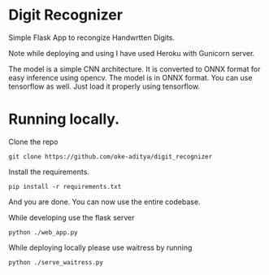 # Digit Recognizer
Simple Flask App to recongize Handwrtten Digits.

Note while deploying and using I have used Heroku with Gunicorn server.

The model is a simple CNN architecture. It is converted to ONNX format for easy inference using opencv.
The model is in ONNX format. You can use tensorflow as well. Just load it properly using tensorflow.


# Running locally.

Clone the repo

``` git clone https://github.com/oke-aditya/digit_recognizer ```

Install the requirements.

``` pip install -r requirements.txt ```

And you are done. You can now use the entire codebase.

While developing use the flask server

``` python ./web_app.py ```

While deploying locally please use waitress by running

``` python ./serve_waitress.py ```





